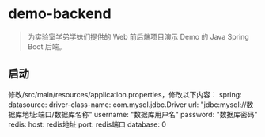 # demo-backend
> 为实验室学弟学妹们提供的 Web 前后端项目演示 Demo 的 Java Spring Boot 后端。

## 启动
 修改/src/main/resources/application.properties，修改以下内容：
 spring:
  datasource:
    driver-class-name: com.mysql.jdbc.Driver
    url: "jdbc:mysql://数据库地址:端口/数据库名称"
    username: "数据库用户名"
    password: "数据库密码"
  redis:
    host: redis地址
    port: redis端口
    database: 0


